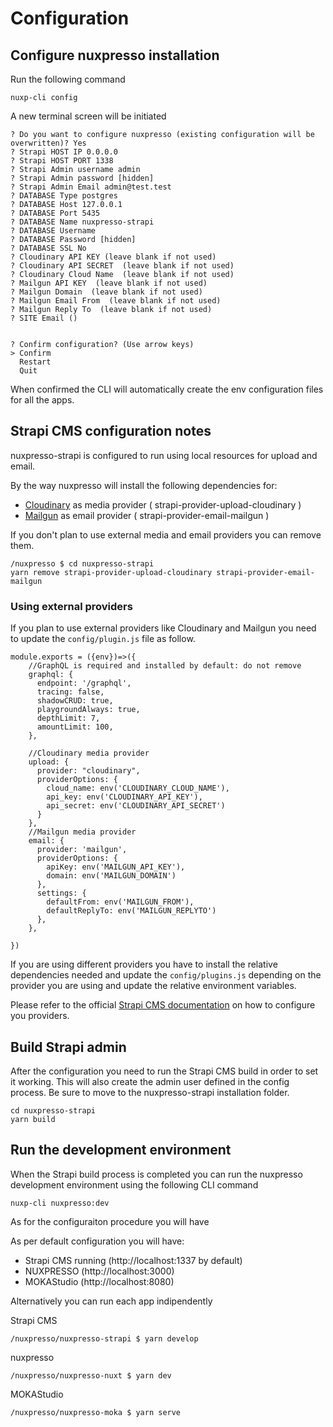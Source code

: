 # Configuration



## Configure nuxpresso installation

Run the following command

```
nuxp-cli config
```
A new terminal screen will be initiated

```
? Do you want to configure nuxpresso (existing configuration will be overwritten)? Yes
? Strapi HOST IP 0.0.0.0
? Strapi HOST PORT 1338
? Strapi Admin username admin
? Strapi Admin password [hidden]
? Strapi Admin Email admin@test.test
? DATABASE Type postgres
? DATABASE Host 127.0.0.1
? DATABASE Port 5435
? DATABASE Name nuxpresso-strapi
? DATABASE Username
? DATABASE Password [hidden]
? DATABASE SSL No
? Cloudinary API KEY (leave blank if not used)
? Cloudinary API SECRET  (leave blank if not used)
? Cloudinary Cloud Name  (leave blank if not used)
? Mailgun API KEY  (leave blank if not used)
? Mailgun Domain  (leave blank if not used)
? Mailgun Email From  (leave blank if not used)
? Mailgun Reply To  (leave blank if not used)
? SITE Email ()


? Confirm configuration? (Use arrow keys)
> Confirm
  Restart
  Quit                                                                                                                                                                                
```

When confirmed the CLI will automatically create the env configuration files for all the apps.

## Strapi CMS configuration notes

nuxpresso-strapi is configured to run using local resources for upload and email.

By the way nuxpresso will install the following dependencies for:

- [Cloudinary](https://cloudinary.com) as media provider ( strapi-provider-upload-cloudinary )
- [Mailgun](https://mailgun.com) as email provider ( strapi-provider-email-mailgun )

If you don't plan to use external media and email providers you can remove them.

```
/nuxpresso $ cd nuxpresso-strapi
yarn remove strapi-provider-upload-cloudinary strapi-provider-email-mailgun
```

### Using external providers

If you plan to use external providers like Cloudinary and Mailgun you need to update the ```config/plugin.js``` file as follow.

```
module.exports = ({env})=>({
    //GraphQL is required and installed by default: do not remove
    graphql: {
      endpoint: '/graphql',
      tracing: false,
      shadowCRUD: true,
      playgroundAlways: true,
      depthLimit: 7,
      amountLimit: 100,
    },

    //Cloudinary media provider
    upload: {
      provider: "cloudinary",
      providerOptions: {
        cloud_name: env('CLOUDINARY_CLOUD_NAME'),
        api_key: env('CLOUDINARY_API_KEY'),
        api_secret: env('CLOUDINARY_API_SECRET')
      }
    },
    //Mailgun media provider
    email: {
      provider: 'mailgun',
      providerOptions: {
        apiKey: env('MAILGUN_API_KEY'),
        domain: env('MAILGUN_DOMAIN')
      },
      settings: {
        defaultFrom: env('MAILGUN_FROM'),
        defaultReplyTo: env('MAILGUN_REPLYTO')
      },
    },

})
```

If you are using different providers you have to install the relative dependencies needed and update the ```config/plugins.js``` depending on the provider you are using and update the relative environment variables. 

Please refer to the official [Strapi CMS documentation](https://strapi.io/documentation/) on how to configure you providers.


## Build Strapi admin

After the configuration you need to run the Strapi CMS build in order to set it working. This will also create the admin user defined in the config process. Be sure to move to the nuxpresso-strapi installation folder.

```
cd nuxpresso-strapi
yarn build
```

## Run the development environment

When the Strapi build process is completed you can run the nuxpresso development environment using the following CLI command

```
nuxp-cli nuxpresso:dev
```

As for the configuraiton procedure you will have


As per default configuration you will have: 
 - Strapi CMS running (http://localhost:1337 by default)
 - NUXPRESSO (http://localhost:3000)
 - MOKAStudio (http://localhost:8080)


Alternatively you can run each app indipendently

Strapi CMS
```
/nuxpresso/nuxpresso-strapi $ yarn develop
```

nuxpresso
```
/nuxpresso/nuxpresso-nuxt $ yarn dev
```

MOKAStudio

```
/nuxpresso/nuxpresso-moka $ yarn serve
```